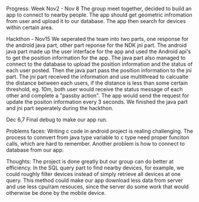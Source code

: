 Progress:
Week Nov2 - Nov 8 The group meet together, decided to build an app to connect to nearby people. The app should get geometric infromation from user and upload it to our database. The app then search for devices within certain area. 

Hackthon - Nov15 We seperated the team into two parts, one response for the android java part, other part reponse for the NDK jni part. The android java part made up the user interface for the app and used the Android api's to get the position information for the app. The java part also managed to connect to the database to upload the position information and the status of each user posted. Then the java part pass the position information to the jni part. The jni part received the information and use multithread to calcualte the distance between each users, if the distance is less than some certain threshold, eg. 10m, both user would receive the status message of each other and complete a "passby action". The app would send the request for update the positon information every 3 seconds. We finished the java part and jni part seperately during the hackthon.

Dec 6,7 Final debug to make our app run. 

Problems faces:
Writing c code in android project is realing challenging. The process to connvert from java type variable to c type need proper funciton calls, which are hard to remember. Another problem is how to connect to database from our app. 

Thoughts:
The project is done greatly but our group can do better at efficiency. In the SQL query part to find nearby devices, for example, we could roughly filter devices instead of simply retrieve all devices at one query. This method could make our app download less data from server and use less cpu/ram resouces, since the server do some work that would otherwise be done by the mobile device.
